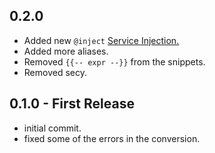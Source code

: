 ## 0.2.0
* Added new `@inject` [Service Injection.](http://laravel.com/docs/5.1/blade#service-injection)
* Added more aliases.
* Removed `{{-- expr --}}` from the snippets.
* Removed secy.

## 0.1.0 - First Release
* initial commit.
* fixed some of the errors in the conversion.
